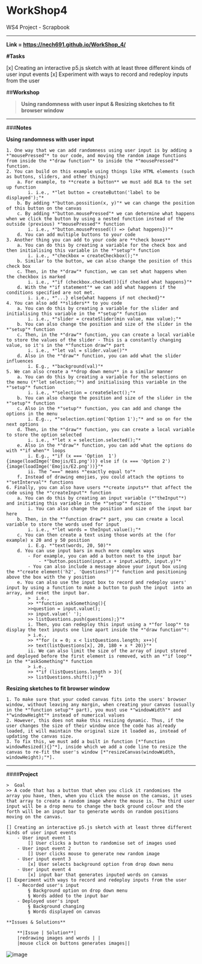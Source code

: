 # WorkShop4
WS4 Project - Scrapbook
***
**Link = https://nech691.github.io/WorkShop_4/**

**#Tasks**
	
[x] Creating an interactive p5.js sketch with at least three different kinds of user input events 
[x] Experiment with ways to record and redeploy inputs from the user
	
##**Workshop**

> **Using randomness with user input & Resizing sketches to fit browser window**

***

###**Notes**

**Using randomness with user input**
	
	1. One way that we can add randomness using user input is by adding a *"mousePressed"* to our code, and moving the random image functions from inside the *"draw function"* to inside the *"mousePressed"* function. 
	2. You can build on this example using things like HTML elements (such as buttons, sliders, and other things)
		a. For example, to **create a button** we must add BLA to the set up function 
			i. i.e., *"let button = createButton('label to be displayed');"* 
		b. By adding *"button.possition(x, y)"* we can change the position of this button on the canvas 
		c. By adding *"button.mousePressed"* we can determine what happens when we click the button by using a nested function instead of the outside (previous) *"mousePressed"* function
			i. i.e., *"button.mousePressed(() => {what happens})"*
		d. You can add multiple buttons to your code 
	3. Another thing you can add to your code are **check boxes**
		a. You can do this by creating a variable for the check box and then initialising this variable in the *"setup"* function 
			i. i.e., *"checkbox = createCheckbox();"*
		b. Similar to the button, we can also change the position of this check box
		c. Then, in the *"draw"* function, we can set what happens when the checkbox is marked 
			i. i.e., *"if (checkbox.checked()){if checked what happens}"*
		d. With the *"if statement"* we can add what happens if the conditions specified are not met.
			i. i.e., *"...} else{what happens if not checked}"*
	4. You can also add **sliders** to you code 
		a. You can do this by creating a variable for the slider and initialising this variable in the *"setup"* function 
			i. i.e., *"slider = createSlider(min value, max value);"*
		b. You can also change the position and size of the slider in the *"setup"* function 
		c. Then, in the *"draw"* function, you can create a local variable to store the values of the slider - This is a constantly changing value, so it's in the *"function draw"* part
			i. i.e., *"let val = slider.value()"*
		d. Also in the *"draw"* function, you can add what the slider influences 
			i. E.g., *"background(val)"*
	5. We can also create a **drop down menu** in a similar manner 
		a. You can do this by creating a variable for the selections on the menu (*"let selection;"*) and initialising this variable in the *"setup"* function 
			i. i.e., *"selection = createSelect();"*
		b. You can also change the position and size of the slider in the *"setup"* function 
		c. Also in the *"setup"* function, you can add and change the options in the menu 
			i. E.g.., *"selection.option('Option 1');"* and so on for the next options
		d. Then, in the *"draw"* function, you can create a local variable to store the option selected 
			i. i.e., *"let x = selection.selected();"*
		e. Also in the *"draw"* function, you can add what the options do with *"if when"* loops 
			i. E.g., *"if (x === 'Option  1'){image(loadImge('Emojis/E1.png'))} else if (x === 'Option 2') {image(loadImge('Emojis/E2.png'))}"*
			ii. The "===" means *"exactly equal to"*
		f. Instead of drawing emojies, you could attach the options to *"setInterval"* functions
	6. Finally, you can also have users **create inputs** that affect the code using the *"createInput"* function 
		a. You can do this by creating an input variable (*"theInput"*) and initiating this variable in the *"setup"* function 
			i. You can also change the position and size of the input bar here 
		b. Then, in the *"function draw"* part, you can create a local variable to store the words used for input
			i. i.e., *"let words = theInput.value();"*
		c. You can then create a text using those words at the (for example) x 20 and y 50 position
			i. E.g. *"text(words, 20, 50)"*
		d. You can use input bars in much more complex ways
			- For example, you can add a button next to the input bar 
				- *"button.position(input.x + input.width, input.y)"*
			- You can also include a message above your input box using the *"create element('h2', 'Questions?')"* function and positioning above the box with the y position
		e. You can also use the input box to record and redeploy users' input by using a function to make a button to push the input  into an array, and reset the input bar.
			>  i.e., 
			>> *"function askSomething(){
			>>question = input.value(); 
			>> input.value(' ');
			>> listQuestions.push(questions);}"*
			i. Then, you can redeploy this input using a *"for loop"* to display the text inputs one line apart inside the *"draw function"*:
			> i.e., 
			>> *"for (x = 0; x < listQuestions.length; x++){
			>> text(listQuestions[x], 20, 180 + x * 20)}"* 
			ii. We can also limit the size of the array of input stored and deployed before the first element is removed, with an *"if loop"* in the *"askSomething"* function
			> i.e.,
			>> *"if (listQuestions.length > 3){
			>> listQuestions.shift();}"*
	
**Resizing sketches to fit browser window**
	
	1. To make sure that your coded canvas fits into the users' browser window, without leaving any margin, when creating your canvas (usually in the *"function setup"* part), you must use *"windowWidth"* and *"windowHeight"* instead of numerical values 
	2. However, this does not make this resizing dynamic. Thus, if the user changes the size of their window once the code has already loaded, it will maintain the original size it loaded as, instead of updating the canvas size. 
	3. To fix this, we must add a built in function [*"function windowResized(){}"*], inside which we add a code line to resize the canvas to re-fit the user's window [*"resizeCanvas(windowWidth, windowHeight);"*].
		
*** 

####**Project**

	>  Goal
	>> A code that has a button that when you click it randomises the array you have, then, when you click the mouse on the canvas, it uses that array to create a random image where the mouse is. The third user input will be a drop menu to change the back ground colour and the forth will be an input bar to generate words on random positions moving on the canvas.
	
	[] Creating an interactive p5.js sketch with at least three different kinds of user input events 
		- User input event 1 
			[] User clicks a button to randomise set of images used 
		- User input event 2
			[] User clicks mouse to generate new random image 
		- User input event 3
			[x] User selects background option from drop down menu 
		- User input event 4 
			[x] input bar that generates inputed words on canvas
	[] Experiment with ways to record and redeploy inputs from the user
		- Recorded user's input 
			§ Background option on drop down menu 
			§ Words added to the input bar
		- Deployed user's input 
			§ Background changing 
			§ Words displayed on canvas 
	
	**Issues & Solutions**
		
		**|Issue | Solution**|
		|redrawing images and words | |
		|mouse click on buttons generates images||
		
		
		
		
		
		
![image](https://github.com/Nech691/WorkShop_4/assets/163636824/afcfc05d-9e8c-4ee1-b470-28773bbb75b0)

